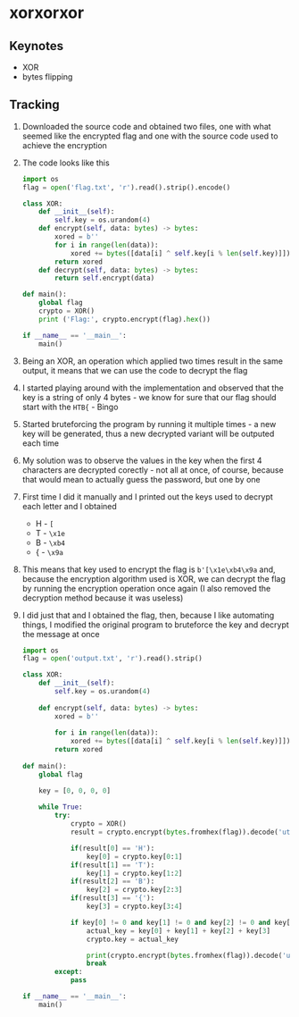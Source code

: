 # xorxorxor

## Keynotes

* XOR
* bytes flipping

## Tracking

1. Downloaded the source code and obtained two files, one with what seemed like the encrypted flag and one with the source code used to achieve the encryption

2. The code looks like this
    ```python
    import os
    flag = open('flag.txt', 'r').read().strip().encode()

    class XOR:
        def __init__(self):
            self.key = os.urandom(4)
        def encrypt(self, data: bytes) -> bytes:
            xored = b''
            for i in range(len(data)):
                xored += bytes([data[i] ^ self.key[i % len(self.key)]])
            return xored
        def decrypt(self, data: bytes) -> bytes:
            return self.encrypt(data)

    def main():
        global flag
        crypto = XOR()
        print ('Flag:', crypto.encrypt(flag).hex())

    if __name__ == '__main__':
        main()
    ```

3. Being an XOR, an operation which applied two times result in the same output, it means that we can use the code to decrypt the flag

4. I started playing around with the implementation and observed that the key is a string of only 4 bytes - we know for sure that our flag should start with the `HTB{` - Bingo

5. Started bruteforcing the program by running it multiple times - a new key will be generated, thus a new decrypted variant will be outputed each time

6. My solution was to observe the values in the key when the first 4 characters are decrypted corectly - not all at once, of course, because that would mean to actually guess the password, but one by one

7. First time I did it manually and I printed out the keys used to decrypt each letter and I obtained
    - H - `[`
    - T - `\x1e`
    - B - `\xb4`
    - { - `\x9a`

8. This means that key used to encrypt the flag is `b'[\x1e\xb4\x9a` and, because the encryption algorithm used is XOR, we can decrypt the flag by running the encryption operation once again (I also removed the decryption method because it was useless)

9. I did just that and I obtained the flag, then, because I like automating things, I modified the original program to bruteforce the key and decrypt the message at once
    ```python
    import os
    flag = open('output.txt', 'r').read().strip()

    class XOR:
        def __init__(self):
            self.key = os.urandom(4)
        
        def encrypt(self, data: bytes) -> bytes:
            xored = b''
            
            for i in range(len(data)):
                xored += bytes([data[i] ^ self.key[i % len(self.key)]])
            return xored
        
    def main():
        global flag

        key = [0, 0, 0, 0]
        
        while True:
            try:
                crypto = XOR()
                result = crypto.encrypt(bytes.fromhex(flag)).decode('utf-8')

                if(result[0] == 'H'):
                    key[0] = crypto.key[0:1]
                if(result[1] == 'T'):
                    key[1] = crypto.key[1:2]
                if(result[2] == 'B'):
                    key[2] = crypto.key[2:3]
                if(result[3] == '{'):
                    key[3] = crypto.key[3:4]

                if key[0] != 0 and key[1] != 0 and key[2] != 0 and key[3] != 0:
                    actual_key = key[0] + key[1] + key[2] + key[3]
                    crypto.key = actual_key

                    print(crypto.encrypt(bytes.fromhex(flag)).decode('utf-8'))
                    break               
            except:
                pass

    if __name__ == '__main__':
        main()
    ```